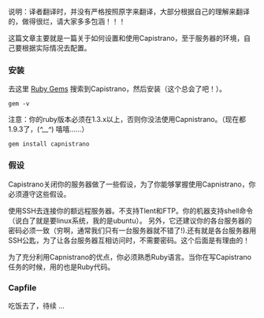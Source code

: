   说明：译者翻译时，并没有严格按照原字来翻译，大部分根据自己的理解来翻译的，做得很烂，请大家多多包涵！！！
  
  这篇文章主要就是一篇关于如何设置和使用Capistrano，至于服务器的环境，自己要根据实际情况去配置。

### 安装

  去这里 [Ruby Gems](http://rubygems.org/) 搜索到Capistrano，然后安装（这个总会了吧！）。

`gem -v`

  注意：你的ruby版本必须在1.3.x以上，否则你没法使用Capnistrano。（现在都1.9.3了，(*^__^*) 嘻嘻……）

`gem install capnistrano`

### 假设

  Capistrano关闭你的服务器做了一些假设，为了你能够掌握使用Capnistrano，你必须遵守这些假设。
  
  使用SSH去连接你的额远程服务器。不支持Tlent和FTP。你的机器支持shell命令（说白了就是要linux系统，我的是ubuntu）。
  另外，它还建议你的各台服务器的密码必须一致（穷啊，通常我们只有一台服务器就不错了!).还有就是各台服务器用SSH公匙，为了让各台服务器互相访问时，不需要密码。这个后面是有理由的！
  
  为了充分利用Capnistrano的优点，你必须熟悉Ruby语言。当你在写Capistrano任务的时候，用的也是Ruby代码。

  ### Capfile

  吃饭去了，待续 ...
